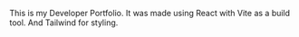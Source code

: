 This is my Developer Portfolio.
It was made using React with Vite as a build tool.
And Tailwind for styling.
